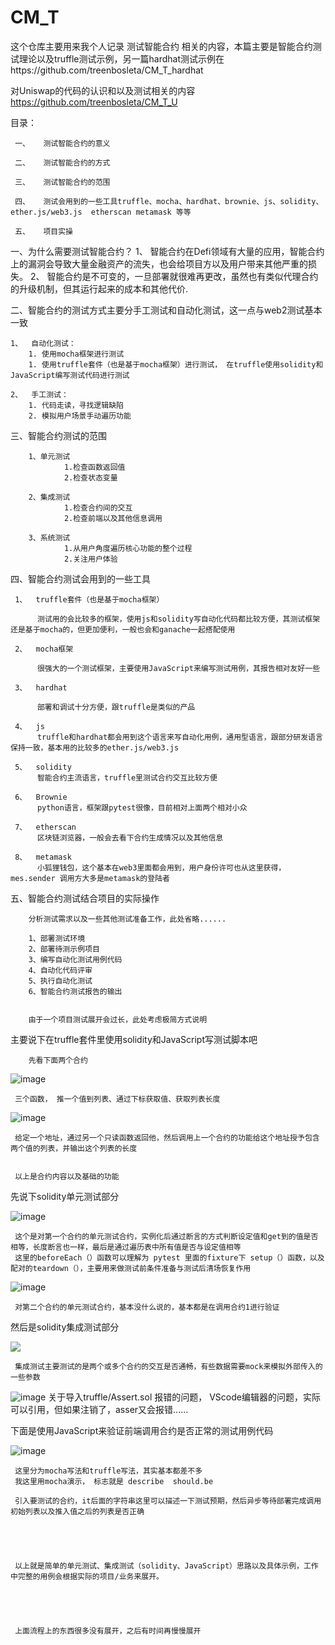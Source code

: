 # CM_T

这个仓库主要用来我个人记录 测试智能合约 相关的内容，本篇主要是智能合约测试理论以及truffle测试示例，另一篇hardhat测试示例在https://github.com/treenbosleta/CM_T_hardhat

对Uniswap的代码的认识和以及测试相关的内容
https://github.com/treenbosleta/CM_T_U




目录：

     一、   测试智能合约的意义

     二、   测试智能合约的方式

     三、   测试智能合约的范围
     
     四、   测试会用到的一些工具truffle、mocha、hardhat、brownie、js、solidity、ether.js/web3.js  etherscan metamask 等等
     
     五、   项目实操
     
   



一、为什么需要测试智能合约？
    1、  智能合约在Defi领域有大量的应用，智能合约上的漏洞会导致大量金融资产的流失，也会给项目方以及用户带来其他严重的损失。
    2、  智能合约是不可变的，一旦部署就很难再更改，虽然也有类似代理合约的升级机制，但其运行起来的成本和其他代价.
   
   
   
二、智能合约的测试方式主要分手工测试和自动化测试，这一点与web2测试基本一致

    1、  自动化测试：
        1. 使用mocha框架进行测试
        1. 使用truffle套件（也是基于mocha框架）进行测试， 在truffle使用solidity和JavaScript编写测试代码进行测试
    
    2、  手工测试：
        1. 代码走读，寻找逻辑缺陷
        2. 模拟用户场景手动遍历功能
        
        
三、智能合约测试的范围

        1、单元测试
                1.检查函数返回值
                2.检查状态变量
                
        2、集成测试
                1.检查合约间的交互
                2.检查前端以及其他信息调用
                
        3、系统测试
                1.从用户角度遍历核心功能的整个过程
                2.关注用户体验
        
        
 四、智能合约测试会用到的一些工具
 
     1、  truffle套件（也是基于mocha框架）
          
          测试用的会比较多的框架，使用js和solidity写自动化代码都比较方便，其测试框架还是基于mocha的，但更加便利，一般也会和ganache一起搭配使用
     
     2、  mocha框架
          
          很强大的一个测试框架，主要使用JavaScript来编写测试用例，其报告相对友好一些
          
     3、  hardhat
     
          部署和调试十分方便，跟truffle是类似的产品
     
     4、  js
          truffle和hardhat都会用到这个语言来写自动化用例，通用型语言，跟部分研发语言保持一致，基本用的比较多的ether.js/web3.js
     
     5、  solidity
          智能合约主流语言，truffle里测试合约交互比较方便
     
     6、  Brownie
          python语言，框架跟pytest很像，目前相对上面两个相对小众
       
     7、  etherscan
          区块链浏览器，一般会去看下合约生成情况以及其他信息
          
     8、  metamask
          小狐狸钱包，这个基本在web3里面都会用到，用户身份许可也从这里获得，  mes.sender 调用方大多是metamask的登陆者
  
        
        
五、智能合约测试结合项目的实际操作

        分析测试需求以及一些其他测试准备工作，此处省略......
        
        1、部署测试环境
        2、部署待测示例项目
        3、编写自动化测试用例代码
        4、自动化代码评审
        5、执行自动化测试
        6、智能合约测试报告的输出
        
        
        由于一个项目测试展开会过长，此处考虑极简方式说明
        
        
        
主要说下在truffle套件里使用solidity和JavaScript写测试脚本吧

  
        先看下面两个合约
        
![image](https://github.com/treenbosleta/CM_T/blob/109a18f52421515fb08b6c58ba578accbfe97b9b/WechatIMG141.png)

     三个函数， 推一个值到列表、通过下标获取值、获取列表长度
     
     
 ![image](https://github.com/treenbosleta/CM_T/blob/e10acbcaef838ee4a77636adeb2b990de5c16ca6/WechatIMG142.png)
 
     给定一个地址，通过另一个只读函数返回他，然后调用上一个合约的功能给这个地址授予包含两个值的列表，并输出这个列表的长度
     
     
     以上是合约内容以及基础的功能
     
     
     
先说下solidity单元测试部分
     
     
 ![image](https://github.com/treenbosleta/CM_T/blob/0e5f958dbeed13be6b9c9f40c3ec45058a83eb18/WechatIMG143.png)
 
     这个是对第一个合约的单元测试合约，实例化后通过断言的方式判断设定值和get到的值是否相等，长度断言也一样，最后是通过遍历表中所有值是否与设定值相等
     这里的beforeEach（）函数可以理解为 pytest 里面的fixture下 setup（）函数，以及配对的teardown（），主要用来做测试前条件准备与测试后清场恢复作用
     
     
     
![image](https://github.com/treenbosleta/CM_T/blob/e55c8c86dd7bef201fb94472688c1ed2f8701ca8/WechatIMG144.png)
     
     对第二个合约的单元测试合约，基本没什么说的，基本都是在调用合约1进行验证
     
     
     
然后是solidity集成测试部分

![](https://github.com/treenbosleta/CM_T/blob/29d9131ffbc2aa1fe1a57bc5a8545c653c283bcd/WechatIMG145.png)

     集成测试主要测试的是两个或多个合约的交互是否通畅，有些数据需要mock来模拟外部传入的一些参数
     
    
        
        
![image](https://github.com/treenbosleta/CM_T/blob/29d9131ffbc2aa1fe1a57bc5a8545c653c283bcd/WechatIMG140.png)
        关于导入truffle/Assert.sol 报错的问题，  VScode编辑器的问题，实际可以引用，但如果注销了，asser又会报错......
        
        
        
        
 下面是使用JavaScript来验证前端调用合约是否正常的测试用例代码
     
 ![image](https://github.com/treenbosleta/CM_T/blob/f5777560e09e440bb05453081d4ab9066bcf4741/WechatIMG146.png)
 
     这里分为mocha写法和truffle写法，其实基本都差不多
     我这里用mocha演示， 标志就是 describe  should.be 
     
     引入要测试的合约，it后面的字符串这里可以描述一下测试预期，然后异步等待部署完成调用初始列表以及推入值之后的列表是否正确
     
     
     
     
     
     以上就是简单的单元测试、集成测试（solidity、JavaScript）思路以及具体示例，工作中完整的用例会根据实际的项目/业务来展开。
     
     
     
     
     
     上面流程上的东西很多没有展开，之后有时间再慢慢展开
     
 
        
        
        
        
        
        
        
        
        
